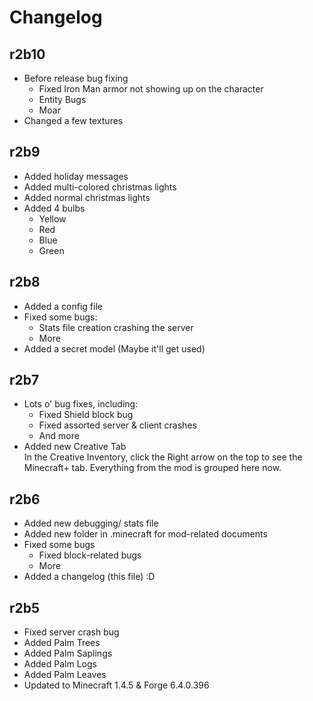 Changelog
=============
r2b10
-------------
- Before release bug fixing
	- Fixed Iron Man armor not showing up on the character
	- Entity Bugs
	- Moar
- Changed a few textures

r2b9
-------------
- Added holiday messages
- Added multi-colored christmas lights
- Added normal christmas lights
- Added 4 bulbs
	- Yellow
	- Red
	- Blue
	- Green

r2b8
-------------
- Added a config file
- Fixed some bugs:
	- Stats file creation crashing the server
	- More
- Added a secret model (Maybe it'll get used)

r2b7
-------------
- Lots o' bug fixes, including:    
	- Fixed Shield block bug    
	- Fixed assorted server & client crashes    
	- And more    
- Added new Creative Tab    
In the Creative Inventory, click the Right arrow on the top to see the Minecraft+ tab. Everything from the mod is grouped here now.    
    
r2b6
-------------
- Added new debugging/ stats file    
- Added new folder in .minecraft for mod-related documents    
- Fixed some bugs    
	- Fixed block-related bugs
	- More
- Added a changelog (this file) :D    
    
r2b5
-------------
- Fixed server crash bug    
- Added Palm Trees    
- Added Palm Saplings    
- Added Palm Logs    
- Added Palm Leaves    
- Updated to Minecraft 1.4.5 & Forge 6.4.0.396    